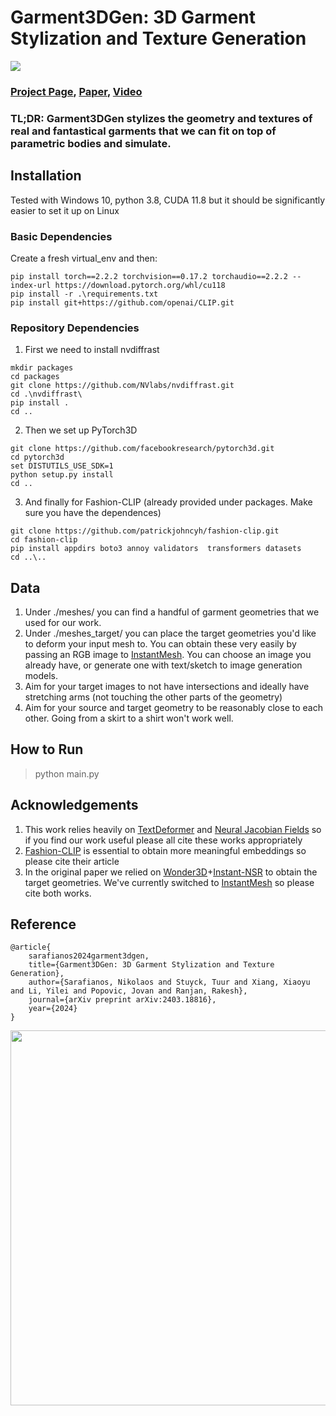 # Garment3DGen: 3D Garment Stylization and Texture Generation

![](https://nsarafianos.github.io/assets/garment3dgen/teaser.png)


### [Project Page](https://nsarafianos.github.io/garment3dgen), [Paper](https://arxiv.org/abs/2403.18816), [Video](https://nsarafianos.github.io/assets/garment3dgen/video.mp4)
### **TL;DR**: Garment3DGen stylizes the geometry and textures of real and fantastical garments that we can fit on top of parametric bodies and simulate.



## Installation 
Tested with Windows 10, python 3.8, CUDA 11.8 but it should be significantly easier to set it up on Linux


### Basic Dependencies
Create a fresh virtual_env and then:
```
pip install torch==2.2.2 torchvision==0.17.2 torchaudio==2.2.2 --index-url https://download.pytorch.org/whl/cu118
pip install -r .\requirements.txt
pip install git+https://github.com/openai/CLIP.git
```

### Repository Dependencies
1. First we need to install nvdiffrast
```
mkdir packages
cd packages
git clone https://github.com/NVlabs/nvdiffrast.git
cd .\nvdiffrast\
pip install .
cd ..
```
2. Then we set up PyTorch3D 
```
git clone https://github.com/facebookresearch/pytorch3d.git
cd pytorch3d
set DISTUTILS_USE_SDK=1
python setup.py install
cd ..
```
3. And finally for Fashion-CLIP (already provided under packages. Make sure you have the dependences)

```
git clone https://github.com/patrickjohncyh/fashion-clip.git
cd fashion-clip
pip install appdirs boto3 annoy validators  transformers datasets
cd ..\..
```

## Data
1. Under ./meshes/ you can find a handful of garment geometries that we used for our work. 
2. Under ./meshes_target/ you can place the target geometries you'd like to deform your input mesh to. You can obtain these very easily by passing an RGB image to [InstantMesh](https://github.com/TencentARC/InstantMesh). You can choose an image you already have, or generate one with text/sketch to image generation models. 
3. Aim for your target images to not have intersections and ideally have stretching arms (not touching the other parts of the geometry)
4. Aim for your source and target geometry to be reasonably close to each other. Going from a skirt to a shirt won't work well. 


## How to Run
> python main.py

## Acknowledgements
1. This work relies heavily on [TextDeformer](https://github.com/threedle/TextDeformer) and [Neural Jacobian Fields](https://github.com/ThibaultGROUEIX/NeuralJacobianFields) so if you find our work useful please all cite these works appropriately
2. [Fashion-CLIP](https://github.com/patrickjohncyh/fashion-clip) is essential to obtain more meaningful embeddings so please cite their article
3. In the original paper we relied on [Wonder3D](https://github.com/xxlong0/Wonder3D)+[Instant-NSR](https://github.com/zhaofuq/Instant-NSR) to obtain the target geometries. We've currently switched to [InstantMesh](https://github.com/TencentARC/InstantMesh) so please cite both works. 

## Reference
```
@article{
    sarafianos2024garment3dgen,
    title={Garment3DGen: 3D Garment Stylization and Texture Generation},
    author={Sarafianos, Nikolaos and Stuyck, Tuur and Xiang, Xiaoyu and Li, Yilei and Popovic, Jovan and Ranjan, Rakesh},
    journal={arXiv preprint arXiv:2403.18816},
    year={2024}
}
```

<div align="center">
  <img width="600" src="asset_visualization/armor.gif">
</div>